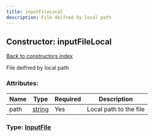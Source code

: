 ```yaml
---
title: inputFileLocal
description: File deifned by local path
---
```

## Constructor: inputFileLocal  
[Back to constructors index](index.md)



File deifned by local path

### Attributes:

| Name     |    Type       | Required | Description |
|----------|---------------|----------|-------------|
|path|[string](../types/string.md) | Yes|Local path to the file|



### Type: [InputFile](../types/InputFile.md)



